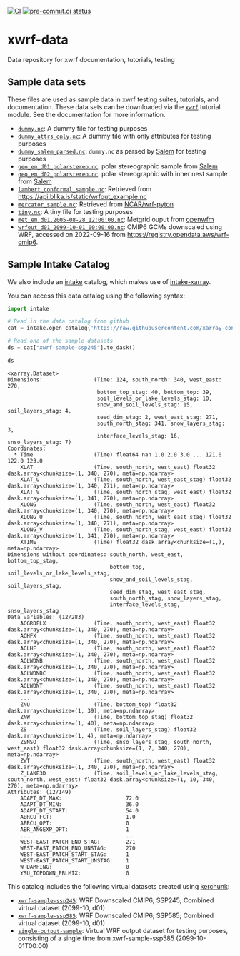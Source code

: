 [![CI](https://github.com/ncar-xdev/xwrf-data/actions/workflows/ci.yaml/badge.svg)](https://github.com/ncar-xdev/xwrf-data/actions/workflows/ci.yaml)
[![pre-commit.ci status](https://results.pre-commit.ci/badge/github/ncar-xdev/xwrf-data/main.svg)](https://results.pre-commit.ci/latest/github/ncar-xdev/xwrf-data/main)

# xwrf-data

Data repository for xwrf documentation, tutorials, testing

## Sample data sets

These files are used as sample data in xwrf testing suites, tutorials, and documentation. These data sets can be downloaded via the [`xwrf`](https://github.com/ncar-xdev/xwrf) tutorial module. See the documentation for more information.

- [`dummy.nc`](./data/dummy.nc): A dummy file for testing purposes
- [`dummy_attrs_only.nc`](./data/dummy_attrs_only.nc): A dummy file with only attributes for testing purposes
- [`dummy_salem_parsed.nc`](./data/dummy_salem_parsed.nc): `dummy.nc` as parsed by [Salem](https://github.com/fmaussion/salem) for testing purposes
- [`geo_em_d01_polarstereo.nc`](./data/geo_em_d01_polarstereo.nc): polar stereographic sample from [Salem](https://github.com/fmaussion/salem-sample-data/blob/master/salem-test/grid/geo_em_d01_polarstereo.nc?rgh-link-date=2022-02-07T21%3A50%3A37Z)
- [`geo_em_d02_polarstereo.nc`](./data/geo_em_d02_polarstereo.nc): polar stereographic with inner nest sample from [Salem](https://github.com/fmaussion/salem-sample-data/blob/master/salem-test/grid/geo_em_d02_polarstereo.nc?rgh-link-date=2022-02-07T21%3A50%3A37Z)
- [`lambert_conformal_sample.nc`](./data/lambert_conformal_sample.nc): Retrieved from <https://api.blika.is/static/wrfout_example.nc>
- [`mercator_sample.nc`](./data/mercator_sample.nc): Retrieved from [NCAR/wrf-pyton](https://github.com/NCAR/wrf-python/blob/develop/test/ci_tests/ci_test_file.nc?rgh-link-date=2022-02-07T21%3A50%3A37Z)
- [`tiny.nc`](./data/tiny.nc): A tiny file for testing purposes
- [`met_em.d01.2005-08-28_12:00:00.nc`](./data/met_em.d01.2005-08-28_12:00:00.nc): Metgrid ouput from [openwfm](https://wiki.openwfm.org/wiki/How_to_run_WRF-Fire_with_real_data)
- [`wrfout_d01_2099-10-01_00:00:00.nc`](./data/wrfout_d01_2099-10-01_00:00:00.nc): CMIP6 GCMs downscaled using WRF, accessed on 2022-09-16 from https://registry.opendata.aws/wrf-cmip6.

## Sample Intake Catalog

We also include an [intake](https://github.com/intake/intake) catalog, which makes use of [intake-xarray](https://github.com/intake/intake-xarray).

You can access this data catalog using the following syntax:

```python
import intake

# Read in the data catalog from github
cat = intake.open_catalog('https://raw.githubusercontent.com/xarray-contrib/xwrf-data/main/catalogs/catalog.yml')

# Read one of the sample datasets
ds = cat["xwrf-sample-ssp245"].to_dask()

ds
```

```
<xarray.Dataset>
Dimensions:                (Time: 124, south_north: 340, west_east: 270,
                            bottom_top_stag: 40, bottom_top: 39,
                            soil_levels_or_lake_levels_stag: 10,
                            snow_and_soil_levels_stag: 15, soil_layers_stag: 4,
                            seed_dim_stag: 2, west_east_stag: 271,
                            south_north_stag: 341, snow_layers_stag: 3,
                            interface_levels_stag: 16, snso_layers_stag: 7)
Coordinates:
  * Time                   (Time) float64 nan 1.0 2.0 3.0 ... 121.0 122.0 123.0
    XLAT                   (Time, south_north, west_east) float32 dask.array<chunksize=(1, 340, 270), meta=np.ndarray>
    XLAT_U                 (Time, south_north, west_east_stag) float32 dask.array<chunksize=(1, 340, 271), meta=np.ndarray>
    XLAT_V                 (Time, south_north_stag, west_east) float32 dask.array<chunksize=(1, 341, 270), meta=np.ndarray>
    XLONG                  (Time, south_north, west_east) float32 dask.array<chunksize=(1, 340, 270), meta=np.ndarray>
    XLONG_U                (Time, south_north, west_east_stag) float32 dask.array<chunksize=(1, 340, 271), meta=np.ndarray>
    XLONG_V                (Time, south_north_stag, west_east) float32 dask.array<chunksize=(1, 341, 270), meta=np.ndarray>
    XTIME                  (Time) float32 dask.array<chunksize=(1,), meta=np.ndarray>
Dimensions without coordinates: south_north, west_east, bottom_top_stag,
                                bottom_top, soil_levels_or_lake_levels_stag,
                                snow_and_soil_levels_stag, soil_layers_stag,
                                seed_dim_stag, west_east_stag,
                                south_north_stag, snow_layers_stag,
                                interface_levels_stag, snso_layers_stag
Data variables: (12/283)
    ACGRDFLX               (Time, south_north, west_east) float32 dask.array<chunksize=(1, 340, 270), meta=np.ndarray>
    ACHFX                  (Time, south_north, west_east) float32 dask.array<chunksize=(1, 340, 270), meta=np.ndarray>
    ACLHF                  (Time, south_north, west_east) float32 dask.array<chunksize=(1, 340, 270), meta=np.ndarray>
    ACLWDNB                (Time, south_north, west_east) float32 dask.array<chunksize=(1, 340, 270), meta=np.ndarray>
    ACLWDNBC               (Time, south_north, west_east) float32 dask.array<chunksize=(1, 340, 270), meta=np.ndarray>
    ACLWDNT                (Time, south_north, west_east) float32 dask.array<chunksize=(1, 340, 270), meta=np.ndarray>
    ...                     ...
    ZNU                    (Time, bottom_top) float32 dask.array<chunksize=(1, 39), meta=np.ndarray>
    ZNW                    (Time, bottom_top_stag) float32 dask.array<chunksize=(1, 40), meta=np.ndarray>
    ZS                     (Time, soil_layers_stag) float32 dask.array<chunksize=(1, 4), meta=np.ndarray>
    ZSNSO                  (Time, snso_layers_stag, south_north, west_east) float32 dask.array<chunksize=(1, 7, 340, 270), meta=np.ndarray>
    ZWT                    (Time, south_north, west_east) float32 dask.array<chunksize=(1, 340, 270), meta=np.ndarray>
    Z_LAKE3D               (Time, soil_levels_or_lake_levels_stag, south_north, west_east) float32 dask.array<chunksize=(1, 10, 340, 270), meta=np.ndarray>
Attributes: (12/149)
    ADAPT_DT_MAX:                    72.0
    ADAPT_DT_MIN:                    36.0
    ADAPT_DT_START:                  54.0
    AERCU_FCT:                       1.0
    AERCU_OPT:                       0
    AER_ANGEXP_OPT:                  1
    ...                              ...
    WEST-EAST_PATCH_END_STAG:        271
    WEST-EAST_PATCH_END_UNSTAG:      270
    WEST-EAST_PATCH_START_STAG:      1
    WEST-EAST_PATCH_START_UNSTAG:    1
    W_DAMPING:                       0
    YSU_TOPDOWN_PBLMIX:              0
```

This catalog includes the following virtual datasets created using [kerchunk](https://fsspec.github.io/kerchunk/):

- [`xwrf-sample-ssp245`](./catalogs/ssp245_gcm_wrfout_combined.json): WRF Downscaled CMIP6; SSP245; Combined virtual dataset (2099-10, d01)
- [`xwrf-sample-ssp585`](./catalogs/ssp585_gcm_wrfout_combined.json): WRF Downscaled CMIP6; SSP585; Combined virtual dataset (2099-10, d01)
- [`single-output-sample`](./catalogs/gcm_wrfout_d01_2099-10-01_00_00_00.json): Virtual WRF output dataset for testing purposes, consisting of a single time from xwrf-sample-ssp585 (2099-10-01T00:00)